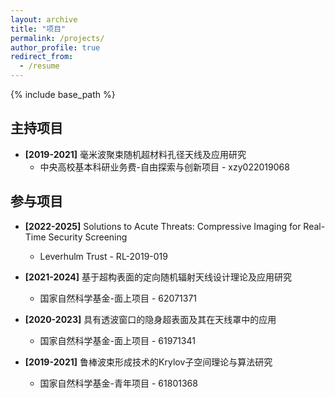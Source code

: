```yaml
---
layout: archive
title: "项目"
permalink: /projects/
author_profile: true
redirect_from:
  - /resume
---
```


{% include base_path %}

主持项目
------
* <b>[2019-2021]</b> 毫米波聚束随机超材料孔径天线及应用研究
  * 中央高校基本科研业务费-自由探索与创新项目 - xzy022019068

参与项目
------
* <b>[2022-2025]</b> Solutions to Acute Threats: Compressive Imaging for Real-Time Security Screening
  * Leverhulm Trust - RL-2019-019

* <b>[2021-2024]</b> 基于超构表面的定向随机辐射天线设计理论及应用研究
  * 国家自然科学基金-面上项目 - 62071371
 
* <b>[2020-2023]</b> 具有透波窗口的隐身超表面及其在天线罩中的应用
  * 国家自然科学基金-面上项目 - 61971341

* <b>[2019-2021]</b> 鲁棒波束形成技术的Krylov子空间理论与算法研究
  * 国家自然科学基金-青年项目 - 61801368
